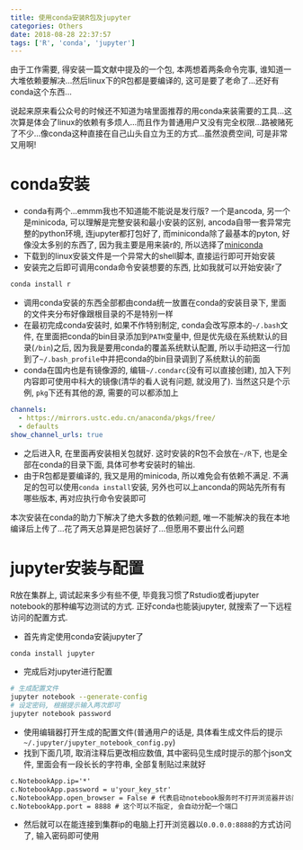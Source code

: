 ```yaml
---
title: 使用conda安装R包及jupyter
categories: Others
date: 2018-08-28 22:37:57
tags: ['R', 'conda', 'jupyter']
---
```


由于工作需要, 得安装一篇文献中提及的一个包, 本两想着两条命令完事, 谁知道一大堆依赖要解决...然后linux下的R包都是要编译的, 这可是要了老命了...还好有conda这个东西...

<!-- more -->

说起来原来看公众号的时候还不知道为啥里面推荐的用conda来装需要的工具...这次算是体会了linux的依赖有多烦人...而且作为普通用户又没有完全权限...路被赌死了不少...像conda这种直接在自己山头自立为王的方式...虽然浪费空间, 可是非常又用啊!

# conda安装

- conda有两个...emmm我也不知道能不能说是发行版? 一个是ancoda, 另一个是minicoda, 可以理解是完整安装和最小安装的区别, ancoda自带一套异常完整的python环境, 连jupyter都打包好了, 而miniconda除了最基本的pyton, 好像没太多别的东西了, 因为我主要是用来装r的, 所以选择了[miniconda](https://conda.io/miniconda.html)
- 下载到的linux安装文件是一个异常大的shell脚本, 直接运行即可开始安装
- 安装完之后即可调用conda命令安装想要的东西, 比如我就可以开始安装r了


```bash
conda install r
```

- 调用conda安装的东西全部都由conda统一放置在conda的安装目录下, 里面的文件夹分布好像跟根目录的不是特别一样
- 在最初完成conda安装时, 如果不作特别制定, conda会改写原本的`~/.bash`文件, 在里面把conda的bin目录添加到`PATH`变量中, 但是优先级在系统默认的目录(`/bin`)之后, 因为我是要用conda的覆盖系统默认配置, 所以手动把这一行加到了`~/.bash_profile`中并把conda的bin目录调到了系统默认的前面
- conda在国内也是有镜像源的, 编辑`~/.condarc`(没有可以直接创建), 加入下列内容即可使用中科大的镜像(清华的看人说有问题, 就没用了). 当然这只是个示例, `pkg`下还有其他的源, 需要的可以都添加上


```yaml
channels:
  - https://mirrors.ustc.edu.cn/anaconda/pkgs/free/
  - defaults
show_channel_urls: true
```

- 之后进入R, 在里面再安装相关包就好. 这时安装的R包不会放在`~/R`下, 也是全部在conda的目录下面, 具体可参考安装时的输出.
- 由于R包都是要编译的, 我又是用的minicoda, 所以难免会有依赖不满足. 不满足的包可以使用`conda install`安装, 另外也可以上anconda的网站先所有有哪些版本, 再对应执行命令安装即可


本次安装在conda的助力下解决了绝大多数的依赖问题, 唯一不能解决的我在本地编译后上传了...花了两天总算是把包装好了...但愿用不要出什么问题

# jupyter安装与配置

R放在集群上, 调试起来多少有些不便, 毕竟我习惯了Rstudio或者jupyter notebook的那种编写边测试的方式. 正好conda也能装jupyter, 就搜索了一下远程访问的配置方式.

- 首先肯定使用conda安装jupyter了

```sh
conda install jupyter
```

- 完成后对jupyter进行配置


```sh
# 生成配置文件
jupyter notebook --generate-config
# 设定密码, 根据提示输入两次即可
jupyter notebook password
```

- 使用编辑器打开生成的配置文件(普通用户的话是, 具体看生成文件后的提示`~/.jupyter/jupyter_notebook_config.py`)
- 找到下面几项, 取消注释后更改相应数值, 其中密码见生成时提示的那个json文件, 里面会有一段长长的字符串, 全部复制贴过来就好

```txt
c.NotebookApp.ip='*'
c.NotebookApp.password = u'your_key_str'
c.NotebookApp.open_browser = False # 代表启动notebook服务时不打开浏览器并访问
c.NotebookApp.port = 8888 # 这个可以不指定, 会自动分配一个端口
```

- 然后就可以在能连接到集群ip的电脑上打开浏览器以`0.0.0.0:8888`的方式访问了, 输入密码即可使用